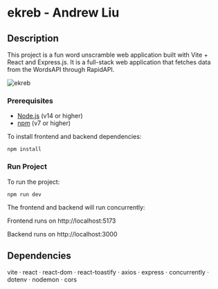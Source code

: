 # ekreb - Andrew Liu

## Description

This project is a fun word unscramble web application built with Vite + React and Express.js. It is a full-stack web application that fetches data from the WordsAPI through RapidAPI.

![ekreb](https://github.com/andrewliu04/ekreb/assets/57572466/f4396d2c-eb7b-4f5a-a193-c5abe6328a54)

### Prerequisites

- [Node.js](https://nodejs.org/) (v14 or higher)
- [npm](https://www.npmjs.com/) (v7 or higher)

To install frontend and backend dependencies:

`npm install`

### Run Project

To run the project:

`npm run dev`

The frontend and backend will run concurrently:

Frontend runs on http://localhost:5173

Backend runs on http://localhost:3000

## Dependencies

vite · react · react-dom · react-toastify · axios · express · concurrently · dotenv · nodemon · cors
